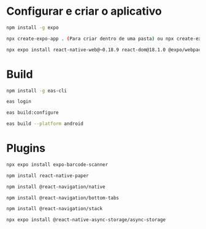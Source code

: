 # Configurar e criar o aplicativo

```bash
npm install -g expo
```

```bash
npx create-expo-app . (Para criar dentro de uma pasta) ou npx create-expo-app nome_do_app
```

```bash
npx expo install react-native-web@~0.18.9 react-dom@18.1.0 @expo/webpack-config@^0.17.2
```

# Build

```bash
npm install -g eas-cli
```

```bash
eas login
```

```bash
eas build:configure
```

```bash
eas build --platform android
```

# Plugins

```bash
npx expo install expo-barcode-scanner
```

```bash
npm install react-native-paper
```

```bash
npm install @react-navigation/native
```

```bash
npm install @react-navigation/bottom-tabs
```

```bash
npm install @react-navigation/stack
```

```bash
npx expo install @react-native-async-storage/async-storage
```


